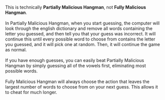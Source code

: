 This is technically **Partially Malicious Hangman**, not **Fully Malicious Hangman**.
<br><br> In Partially Malicious Hangman, when you start guessing, the computer will look through the english dictionary and remove all words containing the letter you guessed, and then tell you that your guess was incorrect. It will continue this until every possible word to choose from contains the letter you guessed, and it will pick one at random. Then, it will continue the game as normal.
<br><br>If you have enough guesses, you can easily beat Partially Malicious Hangman by simply guessing all of the vowels first, eliminating most possible words.
<br><br>Fully Malicious Hangman will always choose the action that leaves the largest number of words to choose from on your next guess. This allows it to cheat for much longer. 
